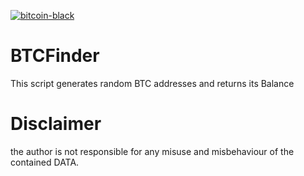 [![bitcoin-black](https://github.com/Ximi1970/Donate/blob/master/bitcoin-donate-black.png)](https://www.blockchain.com/btc/address/1LQKZHNSzBZeEc7tkdz3McpQkJDsreaHLN)
# BTCFinder
This script generates random BTC addresses and returns its Balance
# Disclaimer
the author is not responsible for any misuse and misbehaviour of the contained DATA.
